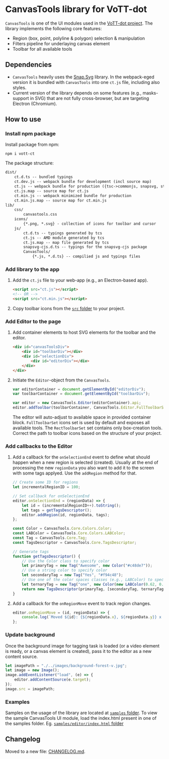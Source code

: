 # CanvasTools library for VoTT-dot

`CanvasTools` is one of the UI modules used in the [VoTT-dot project](https://github.com/Digital-Maritime-Consultancy/VoTT-dot). The library implements the following core features:

* Region (box, point, polyline & polygon) selection & manipulation
* Filters pipeline for underlaying canvas element
* Toolbar for all available tools

## Dependencies

* `CanvasTools` heavily uses the [Snap.Svg](https://github.com/adobe-webplatform/Snap.svg) library. In the webpack-eged version it is bundled with `CanvasTools` into one `ct.js` file, including also styles.
* Current version of the library depends on some features (e.g., masks-support in SVG) that are not fully cross-browser, but are targeting Electron (Chromium).

## How to use

### Install npm package

Install package from npm:

```node
npm i vott-ct
```

The package structure:

```txt
dist/
    ct.d.ts -- bundled typings
    ct.dev.js -- webpack bundle for development (incl source map)
    ct.js -- webpack bundle for production ({tsc->commonjs, snapsvg, styles} -> umd)
    ct.js.map -- source map for ct.js
    ct.min.js -- webpack minimized bundle for production
    ct.min.js.map -- source map for ct.min.js
lib/
    css/
        canvastools.css
    icons/
        {*.png, *.svg} - collection of icons for toolbar and cursor
    js/
        ct.d.ts -- typings generated by tcs
        ct.js -- AMD module generated by tcs
        ct.js.map -- map file generated by tcs
        snapsvg-cjs.d.ts -- typings for the snapsvg-cjs package
        CanvasTools/
            {*.js, *.d.ts} -- compilied js and typings files
```

### Add library to the app

1. Add the `ct.js` file to your web-app (e.g., an Electron-based app).

    ```html
    <script src="ct.js"></script>
    <!-- OR -->
    <script src="ct.min.js"></script>

    ```

2. Copy toolbar icons from the [`src` folder](https://github.com/Digital-Maritime-Consultancy/CanvasTools-for-VOTT-dot/tree/master/src/canvastools/icons) to your project.

### Add Editor to the page

1. Add container elements to host SVG elements for the toolbar and the editor.

    ```html
    <div id="canvasToolsDiv">
        <div id="toolbarDiv"></div>
        <div id="selectionDiv">
            <div id="editorDiv"></div>
        </div>
    </div>
    ```

2. Initiate the `Editor`-object from the `CanvasTools`.

    ```js
    var editorContainer = document.getElementById("editorDiv");
    var toolbarContainer = document.getElementById("toolbarDiv");

    var editor = new CanvasTools.Editor(editorContainer).api;
    editor.addToolbar(toolbarContainer, CanvasTools.Editor.FullToolbarSet, "./images/icons/");
    ```

    The editor will auto-adjust to available space in provided container block.
    `FullToolbarSet` icons set is used by default and exposes all available tools. The `RectToolbarSet` set contains only box-creation tools. Correct the path to toolbar icons based on the structure of your project.

### Add callbacks to the Editor

1. Add a callback for the `onSelectionEnd` event to define what should happen when a new region is selected (created). Usually at the end of processing the new `regionData` you also want to add it to the screen with some tags applyed. Use the `addRegion` method for that.

    ```js
    // Create some ID for regions
    let incrementalRegionID = 100;

    // Set callback for onSelectionEnd
    editor.onSelectionEnd = (regionData) => {
        let id = (incrementalRegionID++).toString();
        let tags = getTagsDescriptor();            
        editor.addRegion(id, regionData, tags);
    };        

    const Color = CanvasTools.Core.Colors.Color;
    const LABColor = CanvasTools.Core.Colors.LABColor;
    const Tag = CanvasTools.Core.Tag;
    const TagsDescriptor = CanvasTools.Core.TagsDescriptor;

    // Generate tags
    function getTagsDescriptor() {
        // Use the Color class to specify color
        let primaryTag = new Tag("Awesome", new Color("#c48de7"));
        // Use a string color to specify color
        let secondaryTag = new Tag("Yes", "#f94c48");
        // Use one of the color spaces classes (e.g., LABColor) to specify color
        let ternaryTag = new Tag("one", new Color(new LABColor(0.62, 0.50, -0.55)));
        return new TagsDescriptor(primaryTag, [secondaryTag, ternaryTag]);
    }
    ```

2. Add a callback for the `onRegionMove` event to track region changes.

    ```js
    editor.onRegionMove = (id, regionData) => {
        console.log(`Moved ${id}: {${regionData.x}, ${regionData.y}} x {${regionData.width}, ${regionData.height}}`);
    };
    ```

### Update background
Once the background image for tagging task is loaded (or a video element is ready, or a canvas element is created), pass it to the editor as a new content source.

```js
let imagePath = "./../images/background-forest-v.jpg";
let image = new Image();
image.addEventListener("load", (e) => {
    editor.addContentSource(e.target);
});
image.src = imagePath;
```

### Examples
Samples on the usage of the library are located at [`samples` folder](https://github.com/Digital-Maritime-Consultancy/CanvasTools-for-VOTT-dot/tree/master/samples).
To view the sample CanvasTools UI module, load the index.html present in one of the samples folder. Eg. [`samples/editor/index.html` folder](https://github.com/Digital-Maritime-Consultancy/CanvasTools-for-VOTT-dot/blob/master/samples/editor/index.html)


## Changelog
Moved to a new file: [CHANGELOG.md](https://github.com/Digital-Maritime-Consultancy/CanvasTools-for-VOTT-dot/blob/master/CHANGELOG.md).